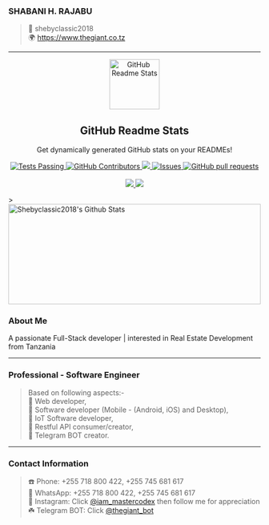 ### SHABANI H. RAJABU
> 👤 shebyclassic2018 <br>
> 🌍 https://www.thegiant.co.tz

-----



<p align="center">
 <img width="100px" src="https://res.cloudinary.com/anuraghazra/image/upload/v1594908242/logo_ccswme.svg" align="center" alt="GitHub Readme Stats" />
 <h2 align="center">GitHub Readme Stats</h2>
 <p align="center">Get dynamically generated GitHub stats on your READMEs!</p>
</p>
  <p align="center">
    <a href="https://github.com/shebyclassic2018/github-readme-stats/actions">
      <img alt="Tests Passing" src="https://github.com/shebyclassic2018/github-readme-stats/workflows/Test/badge.svg" />
    </a>
    <a href="https://github.com/shebyclassic2018/github-readme-stats/graphs/contributors">
      <img alt="GitHub Contributors" src="https://img.shields.io/github/contributors/shebyclassic2018/github-readme-stats" />
    </a>
    <a href="https://codecov.io/gh/shebyclassic2018/github-readme-stats">
      <img src="https://codecov.io/gh/anuraghazra/github-readme-stats/branch/master/graph/badge.svg" />
    </a>
    <a href="https://github.com/anuraghazra/github-readme-stats/issues">
      <img alt="Issues" src="https://img.shields.io/github/issues/anuraghazra/github-readme-stats?color=0088ff" />
    </a>
    <a href="https://github.com/anuraghazra/github-readme-stats/pulls">
      <img alt="GitHub pull requests" src="https://img.shields.io/github/issues-pr/anuraghazra/github-readme-stats?color=0088ff" />
    </a>
    <br />
    <br />
    <a href="https://a.paddle.com/v2/click/16413/119403?link=1227">
      <img src="https://img.shields.io/badge/Supported%20by-VSCode%20Power%20User%20%E2%86%92-gray.svg?colorA=655BE1&colorB=4F44D6&style=for-the-badge"/>
    </a>
    <a href="https://a.paddle.com/v2/click/16413/119403?link=2345">
      <img src="https://img.shields.io/badge/Supported%20by-Node%20Cli.com%20%E2%86%92-gray.svg?colorA=61c265&colorB=4CAF50&style=for-the-badge"/>
    </a>
  </p>
  > <img width=100% height=200px alt="Shebyclassic2018's Github Stats" src="https://github-readme-stats.vercel.app/api?username=shebyclassic2018&show_icons=true&hide_border=true&count_private=true&theme=dark" />  

### About Me
A passionate Full-Stack developer | interested in Real Estate Development  from Tanzania




-----



### Professional - Software Engineer
> Based on following aspects:- <br>
>  🏁 Web developer,<br>
>  🏁 Software developer (Mobile - (Android, iOS) and Desktop),<br>
>  🏁 IoT Software developer,<br>
>  🏁 Restful API consumer/creator,<br>
>  🏁 Telegram BOT creator.





-----


### Contact Information
> ☎️ Phone: +255 718 800 422, +255 745 681 617 <br>
🌱 WhatsApp: +255 718 800 422, +255 745 681 617 <br>
🍁 Instagram: Click [@iam_mastercodex](https://www.instagram.com/iam_mastercodex/) then follow me for appreciation<br>
☘️ Telegram BOT: Click [@thegiant_bot](http://t.me/iam_thegiant_bot)







 


